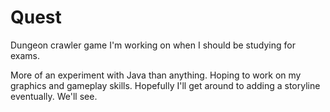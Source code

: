 Quest
=====

Dungeon crawler game I'm working on when I should be studying for exams.

More of an experiment with Java than anything. Hoping to work on my graphics and gameplay skills.
Hopefully I'll get around to adding a storyline eventually. We'll see.
